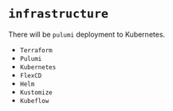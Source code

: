 # `infrastructure`

There will be `pulumi` deployment to Kubernetes.

- `Terraform`
- `Pulumi`
- `Kubernetes`
- `FlexCD`
- `Helm`
- `Kustomize`
- `Kubeflow`